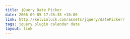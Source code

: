 ```yaml
---
title: jQuery Date Picker
date: 2006-09-05 17:26:35 +10:00
link: http://kelvinluck.com/assets/jquery/datePicker/
tags: jquery plugin calendar date
layout: link
---
```

